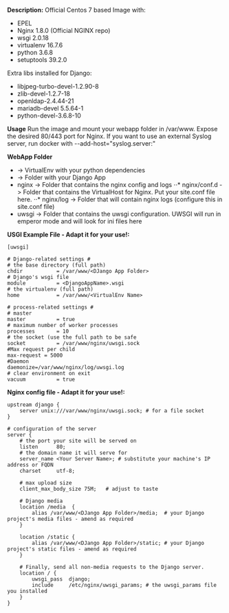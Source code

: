 **Description:**
Official Centos 7 based Image with:
* EPEL
* Nginx 1.8.0 (Official NGINX repo)
* wsgi 2.0.18
* virtualenv 16.7.6
* python 3.6.8
* setuptools 39.2.0

Extra libs installed for Django:
* libjpeg-turbo-devel-1.2.90-8
* zlib-devel-1.2.7-18
* openldap-2.4.44-21
* mariadb-devel 5.5.64-1
* python-devel-3.6.8-10

**Usage**
Run the image and mount your webapp folder in /var/www. Expose the desired 80/443 port for Nginx.
If you want to use an external Syslog server, run docker with --add-host="syslog.server:<IP>"

**WebApp Folder**
* <VirtualEnv Name> -> VirtualEnv with your python dependencies
* <DJango App Folder> -> Folder with your Django App
* nginx -> Folder that contains the nginx config and logs
⋅⋅* nginx/conf.d -> Folder that contains the VirtualHost for Nginx. Put your site.conf file here.
⋅⋅* nginx/log -> Folder that will contain nginx logs (configure this in site.conf file)
* uwsgi -> Folder that contains the uwsgi configuration. UWSGI will run in emperor mode and will look for ini files here

**USGI Example File - Adapt it for your use!:**
```
[uwsgi]

# Django-related settings #
# the base directory (full path)
chdir           = /var/www/<DJango App Folder>
# Django's wsgi file
module          = <DjangoAppName>.wsgi
# the virtualenv (full path)
home            = /var/www/<VirtualEnv Name>

# process-related settings #
# master
master          = true
# maximum number of worker processes
processes       = 10
# the socket (use the full path to be safe
socket          = /var/www/nginx/uwsgi.sock
#Max request per child
max-request	= 5000
#Daemon
daemonize=/var/www/nginx/log/uwsgi.log
# clear environment on exit
vacuum          = true
```
**Nginx config file - Adapt it for your use!:**
```
upstream django {
    server unix:///var/www/nginx/uwsgi.sock; # for a file socket
}

# configuration of the server
server {
    # the port your site will be served on
    listen      80;
    # the domain name it will serve for
    server_name <Your Server Name>; # substitute your machine's IP address or FQDN
    charset     utf-8;

    # max upload size
    client_max_body_size 75M;   # adjust to taste

    # Django media
    location /media  {
        alias /var/www/<DJango App Folder>/media;  # your Django project's media files - amend as required
    }

    location /static {
        alias /var/www/<DJango App Folder>/static; # your Django project's static files - amend as required
    }

    # Finally, send all non-media requests to the Django server.
    location / {
        uwsgi_pass  django;
        include     /etc/nginx/uwsgi_params; # the uwsgi_params file you installed
    }
}
```
